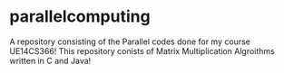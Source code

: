 # parallelcomputing
A repository consisting of the Parallel codes done for my course UE14CS366!
This repository conists of Matrix Multiplication Algroithms written in C and Java!
